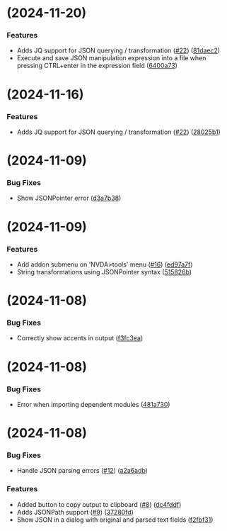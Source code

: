 #  (2024-11-20)

### Features

* Adds JQ support for JSON querying / transformation ([#22](https://github.com/JosielSantos/nvda-json/issues/22)) ([81daec2](https://github.com/JosielSantos/nvda-json/commit/81daec2a9067376a39d2120b462baa4671639888))
* Execute and save JSON manipulation expression into a file when pressing CTRL+enter in the expression field ([6400a73](https://github.com/JosielSantos/nvda-json/commit/6400a73517cd605d9d1ada68665b3fb92e8b96d7))

#  (2024-11-16)

### Features

* Adds JQ support for JSON querying / transformation ([#22](https://github.com/JosielSantos/nvda-json/issues/22)) ([28025b1](https://github.com/JosielSantos/nvda-json/commit/28025b188cf8c2156477a4b7ea25f408768c9b4a))

#  (2024-11-09)

### Bug Fixes

* Show JSONPointer error ([d3a7b38](https://github.com/JosielSantos/nvda-json/commit/d3a7b38af5689a0848e250213c3472eb9875e32c))

#  (2024-11-09)

### Features

* Add addon submenu on 'NVDA>tools' menu ([#16](https://github.com/JosielSantos/nvda-json/issues/16)) ([ed97a7f](https://github.com/JosielSantos/nvda-json/commit/ed97a7f6850ab78054e8132c605ee84ca8043584))
* String transformations using JSONPointer syntax ([515826b](https://github.com/JosielSantos/nvda-json/commit/515826b3a266449a1cfd8951b43673f4fb4e7ce3))

#  (2024-11-08)

### Bug Fixes

* Correctly show accents in output ([f3fc3ea](https://github.com/JosielSantos/nvda-json/commit/f3fc3ea40f769af863bc1c03786167170b0d392f))

#  (2024-11-08)

### Bug Fixes

* Error when importing dependent modules ([481a730](https://github.com/JosielSantos/nvda-json/commit/481a7307e178a0dd64ac16123878dfc4c9d7db24))

#  (2024-11-08)

### Bug Fixes

* Handle JSON parsing errors ([#12](https://github.com/JosielSantos/nvda-json/issues/12)) ([a2a6adb](https://github.com/JosielSantos/nvda-json/commit/a2a6adbc3ac0b70fbd7d6acdf13f469f20af8644))

### Features

* Added button to copy output to clipboard ([#8](https://github.com/JosielSantos/nvda-json/issues/8)) ([dc4fddf](https://github.com/JosielSantos/nvda-json/commit/dc4fddf944b1c037a80f3459816425021e8774d5))
* Adds JSONPath support ([#9](https://github.com/JosielSantos/nvda-json/issues/9)) ([37280fd](https://github.com/JosielSantos/nvda-json/commit/37280fd0cc0b4eff68d56a082ce73ea245616617))
* Show JSON in a dialog with original and parsed text fields ([f2fbf31](https://github.com/JosielSantos/nvda-json/commit/f2fbf310ebd8cd8e5e17e0654469af6cb3fd43ca))
